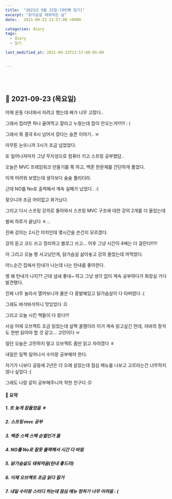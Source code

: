 ```yaml
---
title:  "2021년 9월 23일-[9번째 일기]"
excerpt: "닭가슴살 태워먹은 날"
date:   2021-09-23 23:57:00 +0900

categories: diary
tags:
  - diary
  - 일기

last_modified_at: 2021-09-23T23:57:00-05:00


---
```


<br/>

<br/>

## 🧾 2021-09-23 (목요일)

어제 운동 다녀와서 자려고 했는데 배가 너무 고팠다..

그래서 컵라면 하나 끓여먹고 잘라고 누웠는데 잠이 안오는겨!!!!!! : (

그래서 뭐 결국 6시 넘어서 잤다는 슬픈 이야기.. ㅠ

아무튼 눈뜨니까 3시가 조금 넘었었다.

또 일어나자마자 그냥 무지성으로 컴퓨터 키고 스프링 공부했담..

오늘은 MVC 프레임워크 만들기를 쭉 하고, 백준 한문제를 간단하게 풀었다.

이게 어려워 보였는데 생각보다 술술 풀리더라.

근데 NO를 No로 출력해서 계속 실패가 났었다.. :(

찾으니까 조금 어이없고 화가났다.

그리고 다시 스프링 강의로 돌아와서 스프링 MVC 구조에 대한 강의 2개를 더 들었는데

벌써 하루가 끝났다 ㅎ...

진짜 강의는 2시간 어치인데 몇시간을 쓴건지 모르겠다.

강의 듣고 코드 쓰고 정리하고 블로그 쓰고... 어후 그냥 시간이 4배는 더 걸린다!!!!!

아 그리고 오늘 짱 사고났던게, 닭가슴살 삶아놓고 강의 들었는데 까먹었다.

어느순간 집에서 탄내가 나는데 나는 탄내를 좋아한다.

엥 왜 탄내가 나지?? 근데 냄새 좋네~ 하고 그냥 생각 없이 계속 공부하다가 화장실 가다 발견했다.

진짜 너무 놀라서 열어보니까 물은 다 증발해있고 닭가슴살이 다 타버렸다 :( 

그래도 바삭바삭하니 맛있었다 :D

그리고 오늘 시킨 책들이 다 왔다!!!

사실 어제 오브젝트 조금 읽었는데 살짝 꿀잼이라 이거 계속 읽고싶긴 한데, 자바의 정석도 한번 읽어야 할 것 같고... 고민이다 ㅠ

일단 오늘은 고민하지 말고 오브젝트 좀만 읽고 자야겠다 ㅎ

내일은 일찍 일어나서 수미랑 공부해야 한다.

자기가 나보다 궁동에 2년은 더 오래 살았는데 점심 메뉴를 나보고 고르라는건 너무하지 않나 싶었다 :( 

그래도 나랑 같이 공부해주니까 착한 친구다 :D

#### 🧾 요약

##### 1. 또 늦게 잠들었음 ㅎ

##### 2. 스프링 mvc 공부

##### 3. 백준 스택 스택 순열인가 품

##### 4. NO를 No로 잘못 출력해서 시간 다 버림

##### 5. 닭가슴살도 태워먹음(탄내 좋드라)

##### 6. 이제 오브젝트 조금 읽다 잘거

##### 7. 내일 수미랑 스터디 하는데 점심 메뉴 정하기 너무 어려움 : (





